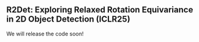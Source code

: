 ## R2Det: Exploring Relaxed Rotation Equivariance in 2D Object Detection (ICLR25)
We will release the code soon!

